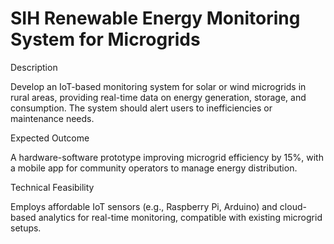 # SIH Renewable Energy Monitoring System for Microgrids
Description

Develop an IoT-based monitoring system for solar or wind microgrids in rural areas, providing real-time data on energy generation, storage, and consumption. The system should alert users to inefficiencies or maintenance needs.

Expected Outcome

A hardware-software prototype improving microgrid efficiency by 15%, with a mobile app for community operators to manage energy distribution.

Technical Feasibility

Employs affordable IoT sensors (e.g., Raspberry Pi, Arduino) and cloud-based analytics for real-time monitoring, compatible with existing microgrid setups.
